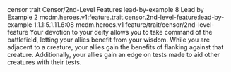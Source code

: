 <ability>
  <metadata>
    <class>censor</class>
    <feature_type>trait</feature_type>
    <file_dpath>Censor/2nd-Level Features</file_dpath>
    <item_id>lead-by-example</item_id>
    <item_index>8</item_index>
    <item_name>Lead by Example</item_name>
    <level>2</level>
    <scc>mcdm.heroes.v1:feature.trait.censor.2nd-level-feature:lead-by-example</scc>
    <scdc>1.1.1:5.1.11.6:08</scdc>
    <source>mcdm.heroes.v1</source>
    <type>feature/trait/censor/2nd-level-feature</type>
  </metadata>
  <effects>
    <effect type="mundane">Your devotion to your deity allows you to take command of the battlefield, letting your allies benefit from your wisdom. While you are adjacent to a creature, your allies gain the benefits of flanking against that creature. Additionally, your allies gain an edge on tests made to aid other creatures with their tests.</effect>
  </effects>
</ability>

